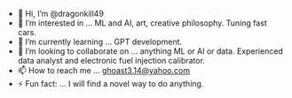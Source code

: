 - 👋 Hi, I’m @dragonkill49
- 👀 I’m interested in ... ML and AI, art, creative philosophy. Tuning fast cars. 
- 🌱 I’m currently learning ... GPT development. 
- 💞️ I’m looking to collaborate on ... anything ML or AI or data. Experienced data analyst and electronic fuel injection calibrator. 
- 📫 How to reach me ... ghoast3.14@yahoo.com
- ⚡ Fun fact: ... I will find a novel way to do anything. 

<!---
dragonkill49/dragonkill49 is a ✨ special ✨ repository because its `README.md` (this file) appears on your GitHub profile.
You can click the Preview link to take a look at your changes.
--->
